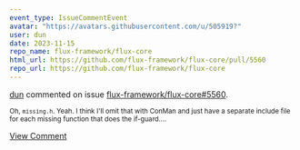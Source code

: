 ```yaml
---
event_type: IssueCommentEvent
avatar: "https://avatars.githubusercontent.com/u/505919?"
user: dun
date: 2023-11-15
repo_name: flux-framework/flux-core
html_url: https://github.com/flux-framework/flux-core/pull/5560
repo_url: https://github.com/flux-framework/flux-core
---
```


<a href='https://github.com/dun' target='_blank'>dun</a> commented on issue <a href='https://github.com/flux-framework/flux-core/pull/5560' target='_blank'>flux-framework/flux-core#5560</a>.

<small>Oh, `missing.h`. Yeah. I think I'll omit that with ConMan and just have a separate include file for each missing function that does the if-guard....</small>

<a href='https://github.com/flux-framework/flux-core/pull/5560' target='_blank'>View Comment</a>
